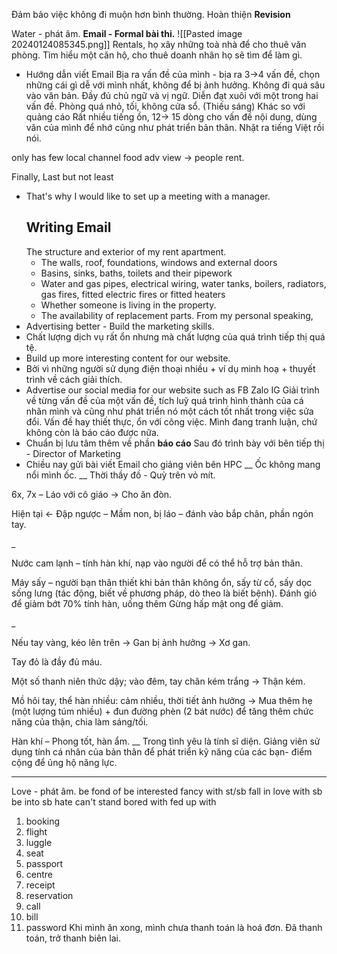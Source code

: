 Đảm bảo  việc không đi muộn hơn bình thường.
Hoàn thiện **Revision**

Water - phát âm.
**Email - Formal bài thi.**
![[Pasted image 20240124085345.png]]
Rentals, họ xây những toà nhà để cho thuê văn phòng. Tìm hiểu một căn hộ, cho thuê doanh nhân họ sẽ tìm để làm gì.
- Hướng dẫn viết Email
Bịa ra vấn đề của mình - bịa ra 3->4 vấn đề, chọn những cái gì dễ với mình nhất, không để bị ảnh hưởng. Không đi quá sâu vào văn bản. Đầy đủ chủ ngữ và vị ngữ.
Diễn đạt xuôi với một trong hai vấn đề.
	Phòng quá nhỏ, tối, không cửa sổ. (Thiếu sáng)
	Khác so với quảng cáo
	Rất nhiều tiếng ồn,
12-> 15 dòng cho vấn đề nội dung, dùng văn của mình để nhớ cũng như phát triển bản thân. Nhặt ra tiếng Việt rồi nói.

only has few local channel
food
adv
view
-> people rent.

Finally,
Last but not least 
- That's why I would like to set up a meeting with a manager.
  ## Writing Email
  The structure and exterior of my rent apartment.
  - The walls, roof, foundations, windows and external doors
  - Basins, sinks, baths, toilets and their pipework
  - Water and gas pipes, electrical wiring, water tanks, boilers, radiators, gas fires, fitted electric fires or fitted heaters 
  - Whether someone is living in the property.
  - The availability of replacement parts.
From my personal speaking, 
- Advertising better - Build the marketing skills.
- Chất lượng dịch vụ rất ổn nhưng mà chất lượng của quá trình tiếp thị quá tệ.
- Build up more interesting content for our website. 
- Bởi vì những người sử dụng điện thoại nhiều + ví dụ minh hoạ + thuyết trình về cách giải thích.
- Advertise our social media for our website such as FB Zalo IG
  Giải trình về từng vấn đề của một vấn đề, tích luỹ quá trình hình thành của cá nhân mình và cũng như phát triển nó một cách tốt nhất trong việc sửa đổi. Vấn đề hay thiết thực, ổn với công việc. Mình đang tranh luận, chứ không còn là báo cáo được nữa.
- Chuẩn bị lưu tâm thêm về phần **báo cáo**
  Sau đó trình bày với bên tiếp thị - Director of Marketing
- Chiều nay gửi bài viết Email cho giảng viên bên HPC
__
Ốc không mang nổi mình ốc.
__
Thời thầy đồ - Quỳ trên vỏ mít.

6x, 7x – Láo với cô giáo -> Cho ăn đòn.

Hiện tại <- Đập ngược – Mầm non, bị láo – đánh vào bắp chân, phần ngón tay.

_

Nước cam lạnh – tính hàn khí, nạp vào người để có thể hỗ trợ bản thân.

Máy sấy – người bạn thân thiết khi bản thân không ổn, sấy từ cổ, sấy dọc sống lưng (tác động, biết về phương pháp, dò theo là biết bệnh). Đánh gió để giảm bớt 70% tính hàn, uống thêm Gừng hấp mật ong để giảm.

_

Nếu tay vàng, kéo lên trên -> Gan bị ảnh hưởng -> Xơ gan.

Tay đỏ là đầy đủ máu.

Một số thanh niên thức dậy; vào đêm, tay chân kém trắng -> Thận kém.

Mồ hôi tay, thể hàn nhiều: cảm nhiều, thời tiết ảnh hưởng -> Mua thêm hẹ (một lượng túm nhiều) + đun đường phèn (2 bát nước) để tăng thêm chức năng của thận, chia làm sáng/tối.

Hàn khí – Phong tốt, hàn ẩm.
__
Trong tình yêu là tính sĩ diện. Giảng viên sử dụng tính cá nhân của bản thân để phát triển kỹ năng của các bạn- điểm cộng để ủng hộ năng lực.
___
Love - phát âm.
be fond of
be interested
fancy with st/sb
fall in love with sb
be into sb
hate 
can't stand
bored with
fed up with


1. booking
2. flight
3. luggle
4. seat
5. passport
6. centre
7. receipt
8. reservation
9. call
10. bill
11. password
    Khi mình ăn xong, mình chưa thanh toán là hoá đơn.
    Đã thanh toán, trở thanh biên lai.